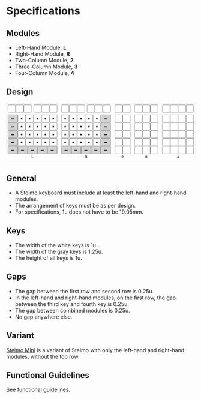 # Specifications

## Modules

* Left-Hand Module, **L**
* Right-Hand Module, **R**
* Two-Column Module, **2**
* Three-Column Module, **3**
* Four-Column Module, **4**

## Design

![](images/modules.png)

## General

* A Steimo keyboard must include at least the left-hand and right-hand modules.
* The arrangement of keys must be as per design.
* For specifications, 1u does not have to be 19.05mm.

## Keys

* The width of the white keys is 1u.
* The width of the gray keys is 1.25u.
* The height of all keys is 1u.

## Gaps

* The gap between the first row and second row is 0.25u.
* In the left-hand and right-hand modules, on the first row, the gap between the third key and fourth key is 0.25u.
* The gap between combined modules is 0.25u.
* No gap anywhere else.

## Variant

[Steimo Mini](mini.md) is a variant of Steimo with only the left-hand and right-hand modules, without the top row.

## Functional Guidelines

See [functional guidelines](layout.md#functional-guidelines).
